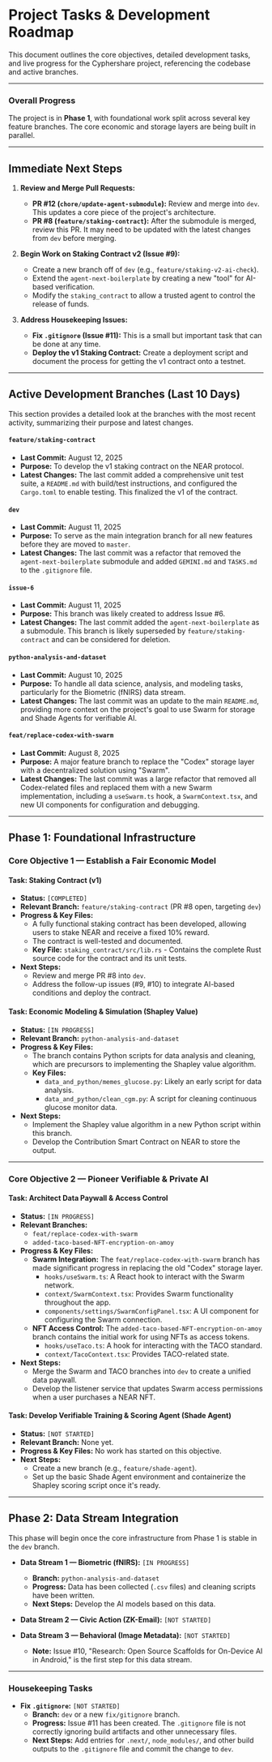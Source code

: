 # Project Tasks & Development Roadmap

This document outlines the core objectives, detailed development tasks, and live progress for the Cyphershare project, referencing the codebase and active branches.

---

### **Overall Progress**

The project is in **Phase 1**, with foundational work split across several key feature branches. The core economic and storage layers are being built in parallel.

---

## **Immediate Next Steps**

1.  **Review and Merge Pull Requests:**
    *   **PR #12 (`chore/update-agent-submodule`):** Review and merge into `dev`. This updates a core piece of the project's architecture.
    *   **PR #8 (`feature/staking-contract`):** After the submodule is merged, review this PR. It may need to be updated with the latest changes from `dev` before merging.

2.  **Begin Work on Staking Contract v2 (Issue #9):**
    *   Create a new branch off of `dev` (e.g., `feature/staking-v2-ai-check`).
    *   Extend the `agent-next-boilerplate` by creating a new "tool" for AI-based verification.
    *   Modify the `staking_contract` to allow a trusted agent to control the release of funds.

3.  **Address Housekeeping Issues:**
    *   **Fix `.gitignore` (Issue #11):** This is a small but important task that can be done at any time.
    *   **Deploy the v1 Staking Contract:** Create a deployment script and document the process for getting the v1 contract onto a testnet.

---

## **Active Development Branches (Last 10 Days)**

This section provides a detailed look at the branches with the most recent activity, summarizing their purpose and latest changes.

#### **`feature/staking-contract`**
*   **Last Commit:** August 12, 2025
*   **Purpose:** To develop the v1 staking contract on the NEAR protocol.
*   **Latest Changes:** The last commit added a comprehensive unit test suite, a `README.md` with build/test instructions, and configured the `Cargo.toml` to enable testing. This finalized the v1 of the contract.

#### **`dev`**
*   **Last Commit:** August 11, 2025
*   **Purpose:** To serve as the main integration branch for all new features before they are moved to `master`.
*   **Latest Changes:** The last commit was a refactor that removed the `agent-next-boilerplate` submodule and added `GEMINI.md` and `TASKS.md` to the `.gitignore` file.

#### **`issue-6`**
*   **Last Commit:** August 11, 2025
*   **Purpose:** This branch was likely created to address Issue #6.
*   **Latest Changes:** The last commit added the `agent-next-boilerplate` as a submodule. This branch is likely superseded by `feature/staking-contract` and can be considered for deletion.

#### **`python-analysis-and-dataset`**
*   **Last Commit:** August 10, 2025
*   **Purpose:** To handle all data science, analysis, and modeling tasks, particularly for the Biometric (fNIRS) data stream.
*   **Latest Changes:** The last commit was an update to the main `README.md`, providing more context on the project's goal to use Swarm for storage and Shade Agents for verifiable AI.

#### **`feat/replace-codex-with-swarm`**
*   **Last Commit:** August 8, 2025
*   **Purpose:** A major feature branch to replace the "Codex" storage layer with a decentralized solution using "Swarm".
*   **Latest Changes:** The last commit was a large refactor that removed all Codex-related files and replaced them with a new Swarm implementation, including a `useSwarm.ts` hook, a `SwarmContext.tsx`, and new UI components for configuration and debugging.

---

## **Phase 1: Foundational Infrastructure**

### **Core Objective 1 — Establish a Fair Economic Model**

#### **Task: Staking Contract (v1)**
*   **Status:** `[COMPLETED]`
*   **Relevant Branch:** `feature/staking-contract` (PR #8 open, targeting `dev`)
*   **Progress & Key Files:**
    *   A fully functional staking contract has been developed, allowing users to stake NEAR and receive a fixed 10% reward.
    *   The contract is well-tested and documented.
    *   **Key File:** `staking_contract/src/lib.rs` - Contains the complete Rust source code for the contract and its unit tests.
*   **Next Steps:**
    *   Review and merge PR #8 into `dev`.
    *   Address the follow-up issues (#9, #10) to integrate AI-based conditions and deploy the contract.

#### **Task: Economic Modeling & Simulation (Shapley Value)**
*   **Status:** `[IN PROGRESS]`
*   **Relevant Branch:** `python-analysis-and-dataset`
*   **Progress & Key Files:**
    *   The branch contains Python scripts for data analysis and cleaning, which are precursors to implementing the Shapley value algorithm.
    *   **Key Files:**
        *   `data_and_python/memes_glucose.py`: Likely an early script for data analysis.
        *   `data_and_python/clean_cgm.py`: A script for cleaning continuous glucose monitor data.
*   **Next Steps:**
    *   Implement the Shapley value algorithm in a new Python script within this branch.
    *   Develop the Contribution Smart Contract on NEAR to store the output.

---

### **Core Objective 2 — Pioneer Verifiable & Private AI**

#### **Task: Architect Data Paywall & Access Control**
*   **Status:** `[IN PROGRESS]`
*   **Relevant Branches:**
    *   `feat/replace-codex-with-swarm`
    *   `added-taco-based-NFT-encryption-on-amoy`
*   **Progress & Key Files:**
    *   **Swarm Integration:** The `feat/replace-codex-with-swarm` branch has made significant progress in replacing the old "Codex" storage layer.
        *   `hooks/useSwarm.ts`: A React hook to interact with the Swarm network.
        *   `context/SwarmContext.tsx`: Provides Swarm functionality throughout the app.
        *   `components/settings/SwarmConfigPanel.tsx`: A UI component for configuring the Swarm connection.
    *   **NFT Access Control:** The `added-taco-based-NFT-encryption-on-amoy` branch contains the initial work for using NFTs as access tokens.
        *   `hooks/useTaco.ts`: A hook for interacting with the TACO standard.
        *   `context/TacoContext.tsx`: Provides TACO-related state.
*   **Next Steps:**
    *   Merge the Swarm and TACO branches into `dev` to create a unified data paywall.
    *   Develop the listener service that updates Swarm access permissions when a user purchases a NEAR NFT.

#### **Task: Develop Verifiable Training & Scoring Agent (Shade Agent)**
*   **Status:** `[NOT STARTED]`
*   **Relevant Branch:** None yet.
*   **Progress & Key Files:** No work has started on this objective.
*   **Next Steps:**
    *   Create a new branch (e.g., `feature/shade-agent`).
    *   Set up the basic Shade Agent environment and containerize the Shapley scoring script once it's ready.

---

## **Phase 2: Data Stream Integration**

This phase will begin once the core infrastructure from Phase 1 is stable in the `dev` branch.

*   **Data Stream 1 — Biometric (fNIRS):** `[IN PROGRESS]`
    *   **Branch:** `python-analysis-and-dataset`
    *   **Progress:** Data has been collected (`.csv` files) and cleaning scripts have been written.
    *   **Next Steps:** Develop the AI models based on this data.

*   **Data Stream 2 — Civic Action (ZK-Email):** `[NOT STARTED]`
*   **Data Stream 3 — Behavioral (Image Metadata):** `[NOT STARTED]`
    *   **Note:** Issue #10, "Research: Open Source Scaffolds for On-Device AI in Android," is the first step for this data stream.

---
### **Housekeeping Tasks**

*   **Fix `.gitignore`:** `[NOT STARTED]`
    *   **Branch:** `dev` or a new `fix/gitignore` branch.
    *   **Progress:** Issue #11 has been created. The `.gitignore` file is not correctly ignoring build artifacts and other unnecessary files.
    *   **Next Steps:** Add entries for `.next/`, `node_modules/`, and other build outputs to the `.gitignore` file and commit the change to `dev`.
